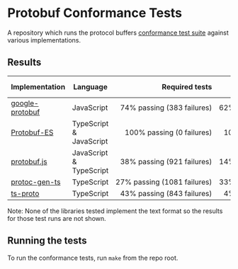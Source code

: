 # Protobuf Conformance Tests

A repository which runs the protocol buffers
[conformance test suite](https://github.com/protocolbuffers/protobuf/tree/main/conformance) against various implementations.


## Results

<!--- RESULTS-START -->
| Implementation                          | Language                | Required tests                        | Recommended tests                        | Standard plugin | 
|-----------------------------------------|-------------------------|--------------------------------------:|-----------------------------------------:|----------------:|
| [google-protobuf](impl/google-protobuf) | JavaScript              | 74%&nbsp;passing&nbsp;(383&nbsp;failures) | 62%&nbsp;passing&nbsp;(207&nbsp;failures) |             yes |
| [Protobuf-ES](impl/protobuf-es)         | TypeScript & JavaScript | 100%&nbsp;passing&nbsp;(0&nbsp;failures)     | 100%&nbsp;passing&nbsp;(1&nbsp;failures)     |             yes |
| [protobuf.js](impl/protobuf.js)         | JavaScript & TypeScript | 38%&nbsp;passing&nbsp;(921&nbsp;failures)     | 14%&nbsp;passing&nbsp;(466&nbsp;failures)     |              no |
| [protoc-gen-ts](impl/protoc-gen-ts)     | TypeScript              | 27%&nbsp;passing&nbsp;(1081&nbsp;failures)    | 33%&nbsp;passing&nbsp;(361&nbsp;failures)    |             yes |
| [ts-proto](impl/ts-proto)               | TypeScript              | 43%&nbsp;passing&nbsp;(843&nbsp;failures)        | 4%&nbsp;passing&nbsp;(520&nbsp;failures)        |             yes |
<!--- RESULTS-END -->

Note: None of the libraries tested implement the text format so the results for those test runs are not shown.


## Running the tests

To run the conformance tests, run `make` from the repo root.

